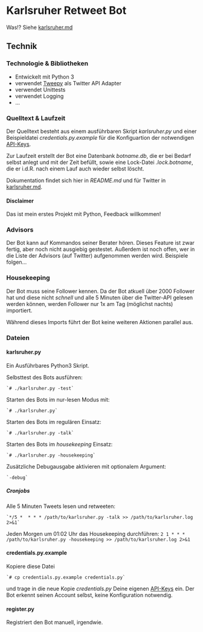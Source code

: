 # Karlsruher Retweet Bot

Was!? Siehe [karlsruher.md](karlsruher.md)

## Technik

### Technologie & Bibliotheken
* Entwickelt mit Python 3
* verwendet [Tweepy](https://www.tweepy.org/) als Twitter API Adapter
* verwendet Unittests
* verwendet Logging
* ...


### Quelltext & Laufzeit

Der Quelltext besteht aus einem ausführbaren Skript *karlsruher.py* und einer Beispieldatei *credentials.py.example* für die Konfiguartion der notwendigen [API-Keys](https://developer.twitter.com).

Zur Laufzeit erstellt der Bot eine Datenbank *botname.db*, die er bei Bedarf selbst anlegt und mit der Zeit befüllt, sowie eine Lock-Datei *.lock.botname*, die er i.d.R. nach einem Lauf auch wieder selbst löscht.

Dokumentation findet sich hier in *README.md* und für Twitter in [karlsruher.md](karlsruher.md).

#### Disclaimer

Das ist mein erstes Projekt mit Python, Feedback willkommen!


### Advisors

Der Bot kann auf Kommandos seiner Berater hören.
Dieses Feature ist zwar fertig, aber noch nicht ausgiebig gestestet. Außerdem ist noch offen, wer in die Liste der Advisors (auf Twitter) aufgenommen werden wird.
Beispiele folgen...

### Housekeeping

Der Bot muss seine Follower kennen. Da der Bot atkuell über 2000 Follower hat und diese nicht *schnell* und alle 5 Minuten über die Twitter-API gelesen werden können, werden Follower nur 1x am Tag (möglichst nachts) importiert.

Während dieses Imports führt der Bot keine weiteren Aktionen parallel aus.

### Dateien

#### karlsruher.py
Ein Ausführbares Python3 Skript.


Selbsttest des Bots ausführen:

	`# ./karlsruher.py -test`

Starten des Bots im nur-lesen Modus mit:

	`# ./karlsruher.py`

Starten des Bots im regulären Einsatz:

	`# ./karlsruher.py -talk`


Starten des Bots im *housekeeping* Einsatz:

	`# ./karlsruher.py -housekeeping`


Zusätzliche Debugausgabe aktivieren mit optionalem Argument:

	`-debug`

##### Cronjobs

Alle 5 Minuten Tweets lesen und retweeten:

	`*/5 *  * * * /path/to/karlsruher.py -talk >> /path/to/karlsruher.log 2>&1`

Jeden Morgen um 01:02 Uhr das Housekeeping durchführen:
	`2 1 * * * /path/to/karlsruher.py -housekeeping >> /path/to/karlsruher.log 2>&1`


#### credentials.py.example
Kopiere diese Datei

	`# cp credentials.py.example credentials.py`

und trage in die neue Kopie *credentials.py* Deine eigenen [API-Keys](https://developer.twitter.com) ein. Der Bot erkennt seinen Account selbst, keine Konfiguration notwendig.


#### register.py
Registriert den Bot manuell, irgendwie.
